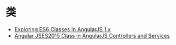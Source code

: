# 类

- [Exploring ES6 Classes In AngularJS 1.x](https://www.michaelbromley.co.uk/blog/exploring-es6-classes-in-angularjs-1.x/)
- [Angular JSES2015 Class in AngularJS Controllers and Services](https://coryrylan.com/blog/es2015-class-in-angularjs-controllers-and-services)
